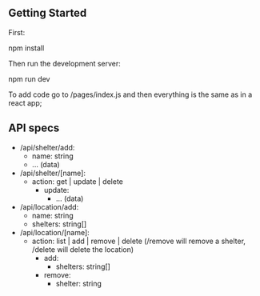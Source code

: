 ## Getting Started

First:

npm install

Then run the development server:

npm run dev

To add code go to /pages/index.js and then everything is the same as in a react app;

## API specs
  - /api/shelter/add: 
    * name: string
    * ... (data)
  - /api/shelter/[name]:
    * action: get | update | delete
      - update: 
        - ... (data)
  - /api/location/add: 
    * name: string
    * shelters: string[]
  - /api/location/[name]:
    * action: list | add | remove | delete (/remove will remove a shelter, /delete will delete the location)
      - add:
        - shelters: string[]
      - remove:
        - shelter: string
      
